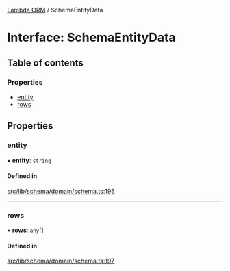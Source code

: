 [Lambda ORM](../README.md) / SchemaEntityData

# Interface: SchemaEntityData

## Table of contents

### Properties

- [entity](SchemaEntityData.md#entity)
- [rows](SchemaEntityData.md#rows)

## Properties

### entity

• **entity**: `string`

#### Defined in

[src/lib/schema/domain/schema.ts:196](https://github.com/lambda-orm/lambdaorm-base/blob/746ef4f/src/lib/schema/domain/schema.ts#L196)

___

### rows

• **rows**: `any`[]

#### Defined in

[src/lib/schema/domain/schema.ts:197](https://github.com/lambda-orm/lambdaorm-base/blob/746ef4f/src/lib/schema/domain/schema.ts#L197)
